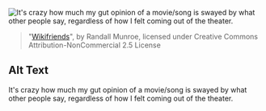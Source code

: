 ![It's crazy how much my gut opinion of a movie/song is swayed by what other people say, regardless of how I felt coming out of the theater.](https://imgs.xkcd.com/comics/wikifriends.png)
> "[Wikifriends](https://xkcd.com/185/)", by Randall Munroe, licensed under Creative Commons Attribution-NonCommercial 2.5 License

## Alt Text
It's crazy how much my gut opinion of a movie/song is swayed by what other people say, regardless of how I felt coming out of the theater.
